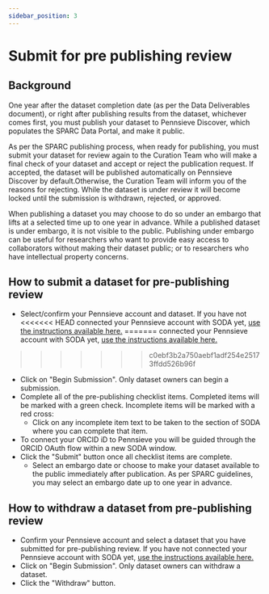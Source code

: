 ```yaml
---
sidebar_position: 3
---
```


# Submit for pre publishing review

## Background

One year after the dataset completion date (as per the Data
Deliverables document), or right after publishing results from the
dataset, whichever comes first, you must publish your dataset to
Pennsieve Discover, which populates the SPARC Data Portal, and make it
public.

As per the SPARC publishing process, when ready for publishing, you
must submit your dataset for review again to the Curation Team who
will make a final check of your dataset and accept or reject the
publication request. If accepted, the dataset will be published
automatically on Pennsieve Discover by default.Otherwise, the Curation
Team will inform you of the reasons for rejecting. While the dataset
is under review it will become locked until the submission is
withdrawn, rejected, or approved.

When publishing a dataset you may choose to do so under an embargo
that lifts at a selected time up to one year in advance. While a
published dataset is under embargo, it is not visible to the public.
Publishing under embargo can be useful for researchers who want to
provide easy access to collaborators without making their dataset
public; or to researchers who have intellectual property concerns.

## How to submit a dataset for pre-publishing review

- Select/confirm your Pennsieve account and dataset. If you have not
<<<<<<< HEAD
connected your Pennsieve account with SODA yet,
[use the instructions available here.](../manage-dataset/connect-your-pennsieve-account-with-SODA)
=======
  connected your Pennsieve account with SODA yet,
  [use the instructions available here.](sodaforsparc/docs/manage-dataset/Connect-your-Pennsieve-account-with-SODA)
>>>>>>> c0ebf3b2a750aebf1adf254e25173ffdd526b96f
- Click on "Begin Submission". Only dataset owners can begin a
  submission.
- Complete all of the pre-publishing checklist items. Completed items
  will be marked with a green check. Incomplete items will be marked
  with a red cross:
  - Click on any incomplete item text to be taken to the section of SODA where you can complete that item.
- To connect your ORCID iD to Pennsieve you will be guided through the ORCID OAuth flow within a new SODA window.
- Click the "Submit" button once all checklist items are complete.
  - Select an embargo date or choose to make your dataset available to the
    public immediately after publication. As per SPARC guidelines, you may
    select an embargo date up to one year in advance.

      
## How to withdraw a dataset from pre-publishing review

- Confirm your Pennsieve account and select a dataset that you have
  submitted for pre-publishing review. If you have not connected your
  Pennsieve account with SODA yet, [use the instructions available here.](/sodaforsparc/docs/manage-dataset/Connect-your-Pennsieve-account-with-SODA)
- Click on "Begin Submission". Only dataset owners can withdraw a
  dataset.
- Click the "Withdraw" button.
